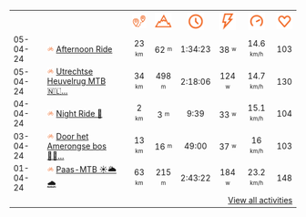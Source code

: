<table>
    <tr>
        <th></th>
        <th></th>
        <th align="center"><img src="https://raw.githubusercontent.com/robiningelbrecht/strava-activities/master/public/distance.svg" width="30" alt="distance" title="distance"/></th>
        <th align="center"><img src="https://raw.githubusercontent.com/robiningelbrecht/strava-activities/master/public/elevation.svg" width="30" alt="elevation" title="elevation"/></th>
        <th align="center"><img src="https://raw.githubusercontent.com/robiningelbrecht/strava-activities/master/public/time.svg" width="30" alt="time" title="time"/></th>
        <th align="center"><img src="https://raw.githubusercontent.com/robiningelbrecht/strava-activities/master/public/average-watt.svg" width="30" alt="average watts" title="average watts"/></th>
        <th align="center"><img src="https://raw.githubusercontent.com/robiningelbrecht/strava-activities/master/public/average-speed.svg" width="30" alt="average speed" title="average speed"/></th>
        <th align="center"><img src="https://raw.githubusercontent.com/robiningelbrecht/strava-activities/master/public/heart-rate.svg" width="30" alt="average heart rate" title="average heart rate"/></th>
    </tr>
            <tr>
            <td>05-04-24</td>
            <td>
                <img src="https://raw.githubusercontent.com/robiningelbrecht/strava-activities/master/public/activity-ride.svg" width="12" alt="Afternoon Ride" title="Afternoon Ride"/>
<a href="https://www.strava.com/activities/11112953665" title="Kcal: 495 | Gear: None ">Afternoon Ride</a>
            </td>
            <td align="center">23 <sup><sub>km</sub></sup></td>
            <td align="center">62 <sup><sub>m</sub></sup></td>
            <td align="center">1:34:23</td>
            <td align="center">38 <sup><sub>w</sub></sup></td>
            <td align="center">14.6 <sup><sub>km/h</sub></sup></td>
            <td align="center">103</td>
        </tr>
            <tr>
            <td>05-04-24</td>
            <td>
                <img src="https://raw.githubusercontent.com/robiningelbrecht/strava-activities/master/public/activity-ride.svg" width="12" alt="Utrechtse Heuvelrug MTB 🇳🇱👨‍👦" title="Utrechtse Heuvelrug MTB 🇳🇱👨‍👦"/>
<a href="https://www.strava.com/activities/11110230065" title="Kcal: 1063 | Gear: None ">Utrechtse Heuvelrug MTB 🇳🇱...</a>
            </td>
            <td align="center">34 <sup><sub>km</sub></sup></td>
            <td align="center">498 <sup><sub>m</sub></sup></td>
            <td align="center">2:18:06</td>
            <td align="center">124 <sup><sub>w</sub></sup></td>
            <td align="center">14.7 <sup><sub>km/h</sub></sup></td>
            <td align="center">130</td>
        </tr>
            <tr>
            <td>04-04-24</td>
            <td>
                <img src="https://raw.githubusercontent.com/robiningelbrecht/strava-activities/master/public/activity-ride.svg" width="12" alt="Night Ride 🛒" title="Night Ride 🛒"/>
<a href="https://www.strava.com/activities/11107432979" title="Kcal: 55 | Gear: None ">Night Ride 🛒</a>
            </td>
            <td align="center">2 <sup><sub>km</sub></sup></td>
            <td align="center">3 <sup><sub>m</sub></sup></td>
            <td align="center">9:39</td>
            <td align="center">33 <sup><sub>w</sub></sup></td>
            <td align="center">15.1 <sup><sub>km/h</sub></sup></td>
            <td align="center">104</td>
        </tr>
            <tr>
            <td>03-04-24</td>
            <td>
                <img src="https://raw.githubusercontent.com/robiningelbrecht/strava-activities/master/public/activity-ride.svg" width="12" alt="Door het Amerongse bos 👨‍👩‍👧‍👦🇳🇱" title="Door het Amerongse bos 👨‍👩‍👧‍👦🇳🇱"/>
<a href="https://www.strava.com/activities/11096406564" title="Kcal: 262 | Gear: None ">Door het Amerongse bos 👨‍👩...</a>
            </td>
            <td align="center">13 <sup><sub>km</sub></sup></td>
            <td align="center">16 <sup><sub>m</sub></sup></td>
            <td align="center">49:00</td>
            <td align="center">37 <sup><sub>w</sub></sup></td>
            <td align="center">16 <sup><sub>km/h</sub></sup></td>
            <td align="center">103</td>
        </tr>
            <tr>
            <td>01-04-24</td>
            <td>
                <img src="https://raw.githubusercontent.com/robiningelbrecht/strava-activities/master/public/activity-ride.svg" width="12" alt="Paas-MTB ☀️🌥️🌧️" title="Paas-MTB ☀️🌥️🌧️"/>
<a href="https://www.strava.com/activities/11083871396" title="Kcal: 1631 | Gear: None ">Paas-MTB ☀️🌥️🌧️</a>
            </td>
            <td align="center">63 <sup><sub>km</sub></sup></td>
            <td align="center">215 <sup><sub>m</sub></sup></td>
            <td align="center">2:43:22</td>
            <td align="center">184 <sup><sub>w</sub></sup></td>
            <td align="center">23.2 <sup><sub>km/h</sub></sup></td>
            <td align="center">148</td>
        </tr>
                <tr>
            <td colspan="8" align="right"><a href="https://github.com/robiningelbrecht/strava-activities#activities">View all activities</a></td>
        </tr>
    </table>
